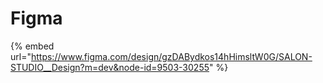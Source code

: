 # Figma

{% embed url="https://www.figma.com/design/gzDABydkos14hHimsltW0G/SALON-STUDIO__Design?m=dev&node-id=9503-30255" %}
